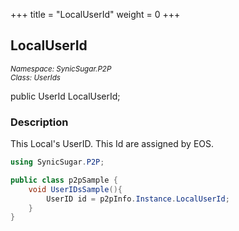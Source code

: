 +++
title = "LocalUserId"
weight = 0
+++
## LocalUserId
<small>*Namespace: SynicSugar.P2P* <br>
*Class: UserIds* </small>

public UserId LocalUserId;


### Description
This Local's UserID. This Id are assigned by EOS.<br>


```cs
using SynicSugar.P2P;

public class p2pSample {
    void UserIDsSample(){
        UserID id = p2pInfo.Instance.LocalUserId;
    }
}
```